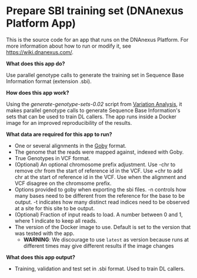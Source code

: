 <!-- dx-header -->
# Prepare SBI training set (DNAnexus Platform App)

This is the source code for an app that runs on the DNAnexus Platform.
For more information about how to run or modify it, see
https://wiki.dnanexus.com/.
<!-- /dx-header -->

**What does this app do?**

Use parallel genotype calls to generate the training set in Sequence Base Information format (extension .sbi).

**How does this app work?**

Using the _generate-genotype-sets-0.02_ script from [Variation Analysis](https://github.com/CampagneLaboratory/variationanalysis), it makes parallel genotype calls to generate Sequence Base Information's sets that can be used to train DL callers.
The app runs inside a Docker image for an improved reproducibility of the results.

**What data are required for this app to run?**

* One or several alignments in the [Goby](http://campagnelab.org/software/goby/) format.
* The genome that the reads were mapped against, indexed with Goby.
* True Genotypes in VCF format.
* (Optional) An optional chromosome prefix adjustment. Use -chr to remove chr from the start of reference id in the VCF. Use +chr to add chr at the start of reference id in the VCF. Use when the alignment and VCF disagree on the chromsome prefix.
* Options provided to goby when exporting the sbi files. -n controls how many bases need to be different from the reference for the base to be output. -t indicates how many distinct read indices need to be observed at a site for this site to be output.
* (Optional) Fraction of input reads to load. A number between 0 and 1, where 1 indicate to keep all reads.
* The version of the Docker image to use. Default is set to the version that was tested with the app. 
  * **WARNING**:  We discourage to use `latest` as version because runs at different times may give different results if the image changes 
              
**What does this app output?**
* Training, validation and test set in .sbi format. Used to train DL callers. 